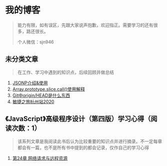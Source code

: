 # 我的博客

> 能力有限，如有误区，先跟大家说声抱歉，欢迎指正。需要学习的还有很多，路还很长。
>
> 个人微信：sjn946

## 未分类文章

> 在工作、学习中遇到的知识点，后续回顾并做总结

1. [JSONP介绍&使用](https://github.com/nemo-shen/Blog/issues/1)
2. [Array.prototype.slice.call()使用解释](https://github.com/nemo-shen/Blog/issues/2)
3. [Git中origin/HEAD是什么东西](https://github.com/nemo-shen/Blog/issues/4)
4. [敏捷之旅杭州站2020](https://github.com/nemo-shen/Blog/issues/5)




## 《JavaScript》高级程序设计（第四版）学习心得（阅读次数：1）

> 该系列文章是我阅读此书后认为比较重要的知识点并进行摘录。不一定每章都会有一篇，也不是所有书中提到的都会记录，仅作自己的学习心得

1. [第24章 网络请求与远程资源](https://github.com/nemo-shen/Blog/issues/3)